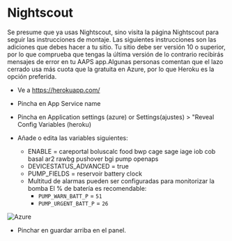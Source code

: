 # Nightscout

Se presume que ya usas Nightscout, sino visita la página Nightscout para seguir las instrucciones de montaje. Las siguientes instrucciones son las adiciones que debes hacer a tu sitio. Tu sitio debe ser versión 10 o superior, por lo que comprueba que tengas la última versión de lo contrario recibirás mensajes de error en tu AAPS app.Algunas personas comentan que el lazo cerrado usa más cuota que la gratuita en Azure, por lo que Heroku es la opción preferida.

* Ve a https://herokuapp.com/

* Pincha en App Service name

* Pincha en Application settings (azure) or Settings(ajustes) > "Reveal Config Variables (heroku)

* Añade o edita las variables siguientes:
  
  * ENABLE = careportal boluscalc food bwp cage sage iage iob cob basal ar2 rawbg pushover bgi pump openaps
  * DEVICESTATUS_ADVANCED = true
  * PUMP_FIELDS = reservoir battery clock
  * Multitud de alarmas pueden ser configuradas para monitorizar la bomba El % de batería es recomendable: 
    * `PUMP_WARN_BATT_P` = `51`
    * `PUMP_URGENT_BATT_P` = `26`

![Azure](../../images/nightscout1.png)

* Pinchar en guardar arriba en el panel.
